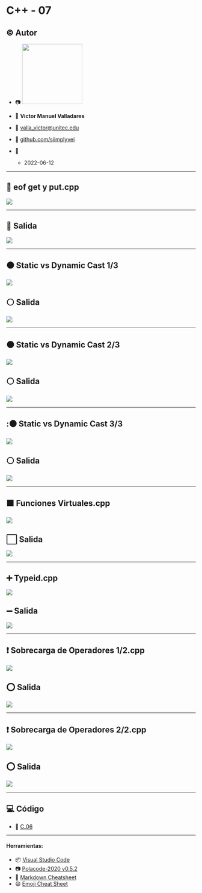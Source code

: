 # C++ - 07

## :copyright: Autor

- :camera: <img src="https://avatars.githubusercontent.com/u/104648617?s=400&v=4" width="160px">

- :boy: **Victor Manuel Valladares**
- :e-mail: valla_victor@unitec.edu
- :link: [github.com/siimplyvei](https://github.com/siimplyvei)
- :calendar: 
  - 2022-06-12 

---

## :radio_button: eof get y put.cpp

![](images/static_cast.png)

---

## :white_square_button: Salida

![](images/static_cast_salida.png)

---

## :black_circle: Static vs Dynamic Cast 1/3

![](images/static_cast_vs_dynamic_cast_p1.png)

## :white_circle: Salida

![](images/static_cast_vs_dynamic_cast_p1_salida.png)

---

## :black_circle: Static vs Dynamic Cast 2/3

![](images/static_cast_vs_dynamic_cast_p2.png)

## :white_circle: Salida

![](images/static_cast_vs_dynamic_cast_p2_salida.png)

---

## ::black_circle: Static vs Dynamic Cast 3/3

![](images/static_cast_vs_dynamic_cast_p3.png)

## :white_circle: Salida

![](images/static_cast_vs_dynamic_cast_p3_salida.png)

---

##  :black_large_square:  Funciones Virtuales.cpp

![](images/funciones_virtuales.png)

## :white_large_square: Salida

![](images/funciones_virtuales_salida.png)

---

## :heavy_plus_sign: Typeid.cpp

![](images/typeid.png)

## :heavy_minus_sign: Salida

![](images/typeid_salida.png)

---

## :heavy_exclamation_mark: Sobrecarga de Operadores 1/2.cpp

![](images/sobrecarga_operadores_p1.png)

## :o: Salida

![](images/sobrecarga_operadores_p1_salida.png)

---

## :heavy_exclamation_mark: Sobrecarga de Operadores 2/2.cpp

![](images/sobrecarga_operadores_p2.png)

## :o: Salida

![](images/sobrecarga_operadores_p2_salida.png)

---

## :computer: Código

- :blue_book: [C_06](https://github.com/siimplyvei/C_06)

---
#### Herramientas:
- :package: [Visual Studio Code](https://code.visualstudio.com/)
- :camera: [Polacode-2020 v0.5.2](https://github.com/jeff-hykin/polacode)
- :notebook: [Markdown Cheatsheet](https://github.com/adam-p/markdown-here/wiki/Markdown-Cheatsheet)
- :smile: [Emoji Cheat Sheet](https://www.webfx.com/tools/emoji-cheat-sheet/)
